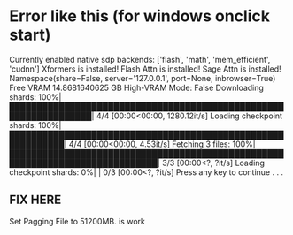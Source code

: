 # Error like this  (for windows onclick start)

Currently enabled native sdp backends: ['flash', 'math', 'mem_efficient', 'cudnn']
Xformers is installed!
Flash Attn is installed!
Sage Attn is installed!
Namespace(share=False, server='127.0.0.1', port=None, inbrowser=True)
Free VRAM 14.8681640625 GB
High-VRAM Mode: False
Downloading shards: 100%|█████████████████████████████████████████████████████████████████| 4/4 [00:00<00:00, 1280.12it/s]
Loading checkpoint shards: 100%|████████████████████████████████████████████████████████████| 4/4 [00:00<00:00,  4.53it/s]
Fetching 3 files: 100%|█████████████████████████████████████████████████████████████████████████████| 3/3 [00:00<?, ?it/s]
Loading checkpoint shards:   0%|                                                                    | 0/3 [00:00<?, ?it/s]
Press any key to continue . . .



## FIX HERE

Set Pagging File to 51200MB.   is work 

